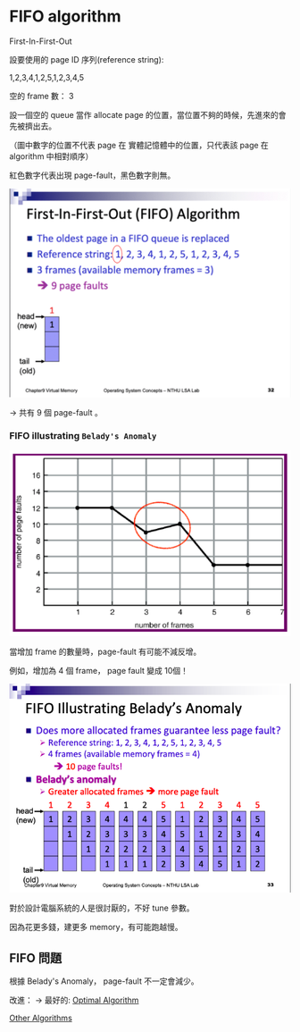 # FIFO algorithm

First-In-First-Out

設要使用的 page ID 序列(reference string): 

1,2,3,4,1,2,5,1,2,3,4,5

空的 frame 數： 3

設一個空的 queue 當作 allocate page 的位置，當位置不夠的時候，先進來的會先被擠出去。

（圖中數字的位置不代表 page 在 實體記憶體中的位置，只代表該 page 在 algorithm 中相對順序）

紅色數字代表出現 page-fault，黑色數字則無。

![FIFO%20algorithm%20e09a0ee68722473c92508adefedba2e5/Webp.net-gifmaker_(1).gif](FIFO%20algorithm%20e09a0ee68722473c92508adefedba2e5/Webp.net-gifmaker_(1).gif)

→ 共有 9 個 page-fault 。

### FIFO illustrating `Belady's Anomaly`

![FIFO%20algorithm%20e09a0ee68722473c92508adefedba2e5/_2020-05-28_11.12.39.png](FIFO%20algorithm%20e09a0ee68722473c92508adefedba2e5/_2020-05-28_11.12.39.png)

當增加 frame 的數量時，page-fault 有可能不減反增。

例如，增加為 4 個 frame， page fault 變成 10個！

![FIFO%20algorithm%20e09a0ee68722473c92508adefedba2e5/_2020-05-28_11.12.32.png](FIFO%20algorithm%20e09a0ee68722473c92508adefedba2e5/_2020-05-28_11.12.32.png)

對於設計電腦系統的人是很討厭的，不好 tune 參數。

因為花更多錢，建更多 memory，有可能跑越慢。

## FIFO 問題

根據 Belady's Anomaly， page-fault 不一定會減少。

改進： → 最好的: [Optimal Algorithm](https://www.notion.so/Optimal-algorithm-201cbd6fbb694b1086a6d477962ac88e)

[Other Algorithms](https://www.notion.so/Algorithms-9b9f035dd47742c38fce4ead39d48462)